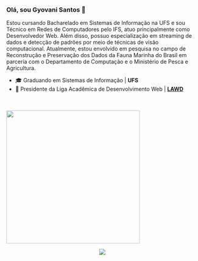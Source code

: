 ### Olá, sou Gyovani Santos 👋

Estou cursando Bacharelado em Sistemas de Informação na UFS e sou Técnico em Redes de Computadores pelo IFS, atuo principalmente como Desenvolvedor Web. Além disso, possuo especialização em streaming de dados e detecção de padrões por meio de técnicas de visão computacional. Atualmente, estou envolvido em pesquisa no campo de Reconstrução e Preservação dos Dados da Fauna Marinha do Brasil em parceria com o Departamento de Computação e o Ministério de Pesca e Agricultura.

- 🎓 Graduando em Sistemas de Informação | **UFS**
- 🏬 Presidente da Liga Acadêmica de Desenvolvimento Web | [**LAWD**](https://github.com/Lawd-UFS)

<div>
 
<br>
<br>
  <a href="https://github.com/gyovani19">


  <img width="350em" src="https://github-readme-stats.vercel.app/api/top-langs/?username=gyovani19&layout=compact&langs_count=7&theme=white&count_private=true"/>
</div>
</div>
  
  
  <p align="center">
     <img src="https://capsule-render.vercel.app/api?type=waving&color=gradient&height=100&section=footer"/>
</p>

